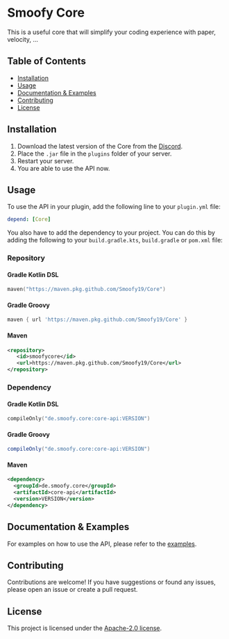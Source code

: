 # Smoofy Core

This is a useful core that will simplify your coding experience with paper, velocity, ...

## Table of Contents
- [Installation](#installation)
- [Usage](#usage)
- [Documentation & Examples](#documentation--examples)
- [Contributing](#contributing)
- [License](#license)

## Installation
1. Download the latest version of the Core from the [Discord](https://discord.com/invite/335H5v74DC).
2. Place the `.jar` file in the `plugins` folder of your server.
3. Restart your server.
4. You are able to use the API now.

## Usage
To use the API in your plugin, add the following line to your `plugin.yml` file:
```yaml
depend: [Core]
```

You also have to add the dependency to your project. You can do this by adding the following to your 
`build.gradle.kts`, `build.gradle` or `pom.xml` file:

### Repository
#### Gradle Kotlin DSL
```kotlin
maven("https://maven.pkg.github.com/Smoofy19/Core")
```
#### Gradle Groovy
```groovy
maven { url 'https://maven.pkg.github.com/Smoofy19/Core' }
```
#### Maven
```xml
<repository>
   <id>smoofycore</id>
   <url>https://maven.pkg.github.com/Smoofy19/Core</url>
</repository>
```

### Dependency
#### Gradle Kotlin DSL
```kotlin
compileOnly("de.smoofy.core:core-api:VERSION")
```
#### Gradle Groovy
```groovy
compileOnly("de.smoofy.core:core-api:VERSION")
```
#### Maven
```xml
<dependency>
  <groupId>de.smoofy.core</groupId>
  <artifactId>core-api</artifactId>
  <version>VERSION</version>
</dependency>
```

## Documentation & Examples
For examples on how to use the API, please refer to the [examples](https://github.com/Smoofy19/Core/tree/master/core-example).

## Contributing
Contributions are welcome! If you have suggestions or found any issues, please open an issue or create a pull request.

## License
This project is licensed under the [Apache-2.0 license](https://github.com/Smoofy19/Core/blob/master/LICENSE).
